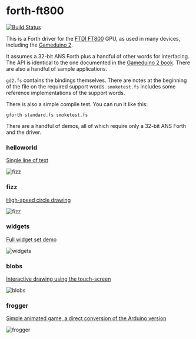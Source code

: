 # forth-ft800

[![Build Status](https://travis-ci.org/jamesbowman/swapforth.svg?branch=master)](https://travis-ci.org/jamesbowman/forth-ft800)

This is a Forth driver for the
[FTDI FT800](http://www.ftdichip.com/Products/ICs/FT800.html) GPU, as
used in many devices, including the
[Gameduino 2](http://gameduino.com).

It assumes a 32-bit ANS Forth plus a handful of other words for interfacing.
The API is identical to the one documented in the
[Gameduino 2 book](http://excamera.com/files/gd2book_v0.pdf).
There are also a handful of sample applications.

`gd2.fs` contains the bindings themselves.
There are notes at the beginning of the file on the required support words.
`smoketest.fs` includes some reference implementations of the support words.

There is also a simple compile test.
You can run it like this:

    gforth standard.fs smoketest.fs

There are a handful of demos, all of which require only a 32-bit ANS Forth and the driver.

### helloworld

[Single line of text](demos/helloworld.fs)

![fizz](https://github.com/jamesbowman/gd2-book/blob/master/assets/helloworld.png)

### fizz

[High-speed circle drawing](demos/fizz.fs)

![fizz](https://github.com/jamesbowman/gd2-book/blob/master/assets/fizz-6.png)

### widgets

[Full widget set demo](demos/widgets.fs)

![widgets](https://github.com/jamesbowman/gd2-book/blob/master/assets/widgets3d.png)

### blobs

[Interactive drawing using the touch-screen](demos/blobs.fs)

![blobs](https://github.com/jamesbowman/gd2-book/blob/master/assets/blobs.png)

### frogger

[Simple animated game, a direct conversion of the Arduino version](demos/frogger.fs)

![frogger](https://github.com/jamesbowman/gd2-book/blob/master/assets/frogger.png)
